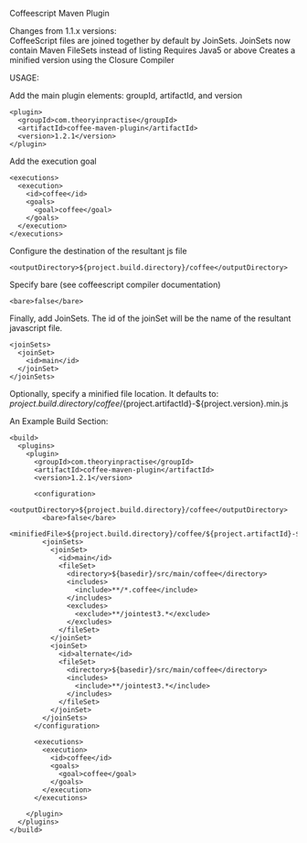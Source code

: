 Coffeescript Maven Plugin

Changes from 1.1.x versions:  
CoffeeScript files are joined together by default by JoinSets.
JoinSets now contain Maven FileSets instead of listing
Requires Java5 or above
Creates a minified version using the Closure Compiler


USAGE:

Add the main plugin elements:  groupId, artifactId, and version

    <plugin>
      <groupId>com.theoryinpractise</groupId>
      <artifactId>coffee-maven-plugin</artifactId>
      <version>1.2.1</version>
    </plugin>

Add the execution goal

    <executions>
      <execution>
        <id>coffee</id>
        <goals>
          <goal>coffee</goal>
        </goals>
      </execution>
    </executions>

Configure the destination of the resultant js file

    <outputDirectory>${project.build.directory}/coffee</outputDirectory>

Specify bare (see coffeescript compiler documentation)

    <bare>false</bare>

Finally, add JoinSets.  The id of the joinSet will be the name of the resultant javascript file.

    <joinSets>
      <joinSet>
        <id>main</id>
      </joinSet>
    </joinSets>

Optionally, specify a minified file location.  It defaults to:  
  <minifiedFile>${project.build.directory}/coffee/${project.artifactId}-${project.version}.min.js</minifiedFile>

An Example Build Section:

    <build>
      <plugins>
        <plugin>
          <groupId>com.theoryinpractise</groupId>
          <artifactId>coffee-maven-plugin</artifactId>
          <version>1.2.1</version>
          
          <configuration>
            <outputDirectory>${project.build.directory}/coffee</outputDirectory>
            <bare>false</bare>
            <minifiedFile>${project.build.directory}/coffee/${project.artifactId}-${project.version}.min.js</minifiedFile>
            <joinSets>
              <joinSet>
                <id>main</id>
                <fileSet>
                  <directory>${basedir}/src/main/coffee</directory>
                  <includes>
                    <include>**/*.coffee</include>
                  </includes>
                  <excludes>
                    <exclude>**/jointest3.*</exclude>
                  </excludes>
                </fileSet>
              </joinSet>
              <joinSet>
                <id>alternate</id>
                <fileSet>
                  <directory>${basedir}/src/main/coffee</directory>
                  <includes>
                    <include>**/jointest3.*</include>
                  </includes>
                </fileSet>
              </joinSet>
            </joinSets>
          </configuration>
          
          <executions>
            <execution>
              <id>coffee</id>
              <goals>
                <goal>coffee</goal>
              </goals>
            </execution>
          </executions>
          
        </plugin>
      </plugins>
    </build>
